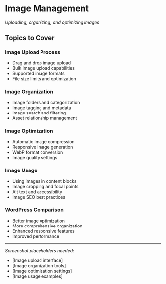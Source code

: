 # Image Management

*Uploading, organizing, and optimizing images*

## Topics to Cover

### Image Upload Process
- Drag and drop image upload
- Bulk image upload capabilities
- Supported image formats
- File size limits and optimization

### Image Organization
- Image folders and categorization
- Image tagging and metadata
- Image search and filtering
- Asset relationship management

### Image Optimization
- Automatic image compression
- Responsive image generation
- WebP format conversion
- Image quality settings

### Image Usage
- Using images in content blocks
- Image cropping and focal points
- Alt text and accessibility
- Image SEO best practices

### WordPress Comparison
- Better image optimization
- More comprehensive organization
- Enhanced responsive features
- Improved performance

---

*Screenshot placeholders needed:*
- [Image upload interface]
- [Image organization tools]
- [Image optimization settings]
- [Image usage examples]